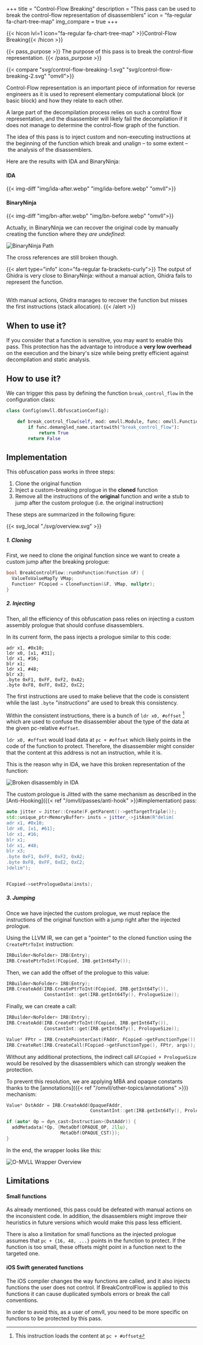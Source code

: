 +++
title       = "Control-Flow Breaking"
description = "This pass can be used to break the control-flow representation of disassemblers"
icon        = "fa-regular fa-chart-tree-map"
img_compare = true
+++

{{< hicon lvl=1 icon="fa-regular fa-chart-tree-map" >}}Control-Flow Breaking{{< /hicon >}}

{{< pass_purpose >}}
The purpose of this pass is to break the control-flow representation.
{{< /pass_purpose >}}

{{< compare "svg/control-flow-breaking-1.svg" "svg/control-flow-breaking-2.svg" "omvll">}}

Control-Flow representation is an important piece of information for reverse engineers as it is used to
represent elementary computational block (or basic block) and how they relate to each other.

A large part of the decompilation process relies on such a control flow representation, and the disassembler
will likely fail the decompilation if it does not manage to determine the control-flow graph of the function.

The idea of this pass is to inject custom and non-executing instructions at the beginning of the function
which break and unalign – to some extent – the analysis of the disassemblers.

Here are the results with IDA and BinaryNinja:

#### IDA

{{< img-diff "img/ida-after.webp" "img/ida-before.webp" "omvll">}}

#### BinaryNinja

{{< img-diff "img/bn-after.webp" "img/bn-before.webp" "omvll">}}

Actually, in BinaryNinja we can recover the original code by manually creating the function where they *are undefined*:

![BinaryNinja Path](./img/bn-after-2.webp "BinaryNinja Path")

The cross references are still broken though.

{{< alert type="info" icon="fa-regular fa-brackets-curly">}}
The output of Ghidra is very close to BinaryNinja: without a manual action, Ghidra fails to represent the function.

<br />
With manual actions, Ghidra manages to recover the function but misses the first instructions (stack allocation).
{{< /alert >}}


## When to use it?

If you consider that a function is sensitive, you may want to enable this pass. This protection has the
advantage to introduce a **very low overhead** on the execution and the binary's size while being pretty efficient
against decompilation and static analysis.


## How to use it?

We can trigger this pass by defining the function `break_control_flow` in the configuration class:

```python {hl_lines=3}
class Config(omvll.ObfuscationConfig):

    def break_control_flow(self, mod: omvll.Module, func: omvll.Function):
        if func.demangled_name.startswith("break_control_flow"):
            return True
        return False
```

## Implementation

This obfuscation pass works in three steps:

1. Clone the original function
2. Inject a custom-breaking prologue in the **cloned** function
3. Remove all the instructions of the **original** function and write a stub to jump after
   the custom prologue (i.e. the original instruction)

These steps are summarized in the following figure:

{{< svg_local "./svg/overview.svg" >}}


##### 1. Cloning

First, we need to clone the original function since we want to create a custom jump after the breaking prologue:

```cpp {hl_lines=3}
bool BreakControlFlow::runOnFunction(Function &F) {
  ValueToValueMapTy VMap;
  Function* FCopied = CloneFunction(&F, VMap, nullptr);
}
```

##### 2. Injecting

Then, all the efficiency of this obfuscation pass relies on injecting a custom assembly prologue
that should confuse disassemblers.

In its current form, the pass injects a prologue similar to this code:

```armasm
adr x1, #0x10;
ldr x0, [x1, #31];
ldr x1, #16;
blr x1;
ldr x1, #48;
blr x3;
.byte 0xF1, 0xFF, 0xF2, 0xA2;
.byte 0xF8, 0xFF, 0xE2, 0xC2;
```

The first instructions are used to make believe that the code is consistent while the last `.byte` "*instructions*"
are used to break this consistency.

Within the consistent instructions, there is a bunch of `ldr x0, #offset` [^note_ldr] which are used to confuse
the disassembler about the type of the data at the given pc-relative `#offset`.

`ldr x0, #offset` would load data at `pc + #offset` which likely points in the code of the function to protect.
Therefore, the disassembler might consider that the content at this address is not an instruction, while it is.

This is the reason why in IDA, we have this broken representation of the function:

![Broken disassembly in IDA](./img/ida-after.webp "Broken disassembly in IDA")

The custom prologue is Jitted with the same mechanism as described in the
[Anti-Hooking]({{< ref "/omvll/passes/anti-hook" >}}#implementation) pass:

```cpp
auto jitter = Jitter::Create(F.getParent()->getTargetTriple());
std::unique_ptr<MemoryBuffer> insts = jitter_->jitAsm(R"delim(
adr x1, #0x10;
ldr x0, [x1, #61];
ldr x1, #16;
blr x1;
ldr x1, #48;
blr x3;
.byte 0xF1, 0xFF, 0xF2, 0xA2;
.byte 0xF8, 0xFF, 0xE2, 0xC2;
)delim");


FCopied->setPrologueData(insts);
```

##### 3. Jumping

Once we have injected the custom prologue, we must replace the instructions of the original function with
a jump right after the injected prologue.

Using the LLVM IR, we can get a "pointer" to the cloned function using the `CreatePtrToInt` instruction:

```cpp {hl_lines=2}
IRBuilder<NoFolder> IRB(Entry);
IRB.CreatePtrToInt(FCopied, IRB.getInt64Ty());
```

Then, we can add the offset of the prologue to this value:


```cpp {hl_lines="2-3"}
IRBuilder<NoFolder> IRB(Entry);
IRB.CreateAdd(IRB.CreatePtrToInt(FCopied, IRB.getInt64Ty()),
              ConstantInt::get(IRB.getInt64Ty(), PrologueSize));
```

Finally, we can create a call:

```cpp {hl_lines="5-6"}
IRBuilder<NoFolder> IRB(Entry);
IRB.CreateAdd(IRB.CreatePtrToInt(FCopied, IRB.getInt64Ty()),
              ConstantInt::get(IRB.getInt64Ty(), PrologueSize));

Value* FPtr = IRB.CreatePointerCast(FAddr, FCopied->getFunctionType());
IRB.CreateRet(IRB.CreateCall(FCopied->getFunctionType(), FPtr, args));
```
Without any additional protections, the indirect call `&FCopied + PrologueSize` would be resolved by the
disassemblers which can strongly weaken the protection.

To prevent this resolution, we are applying MBA and opaque constants thanks to the
[annotations]({{< ref "/omvll/other-topics/annotations" >}}) mechanism:

```cpp {hl_lines="5-6"}
Value* DstAddr = IRB.CreateAdd(OpaqueFAddr,
                               ConstantInt::get(IRB.getInt64Ty(), PrologueSize));

if (auto* Op = dyn_cast<Instruction>(DstAddr)) {
  addMetadata(*Op, {MetaObf(OPAQUE_OP, 2llu),
                    MetaObf(OPAQUE_CST)});
}
```

In the end, the wrapper looks like this:

![O-MVLL Wrapper Overview](./img/wrapper.webp "O-MVLL Wrapper Overview")

## Limitations

#### Small functions

As already mentioned, this pass could be defeated with manual actions on the inconsistent code. In addition,
the disassemblers might improve their heuristics in future versions which would make this pass less efficient.

There is also a limitation for small functions as the injected prologue assumes that `pc + {16, 48, ...}`
points in the function to protect.
If the function is too small, these offsets might point in a function next to the targeted one.

[^note_ldr]: This instruction loads the content at `pc + #offset`

#### iOS Swift generated functions

The iOS compiler changes the way functions are called, and it also injects functions the user does not control. If BreakControlFlow is applied to this functions it can cause duplicated symbols errors or break the call conventions.

In order to avoid this, as a user of omvll, you need to be more specific on functions to be protected by this pass.